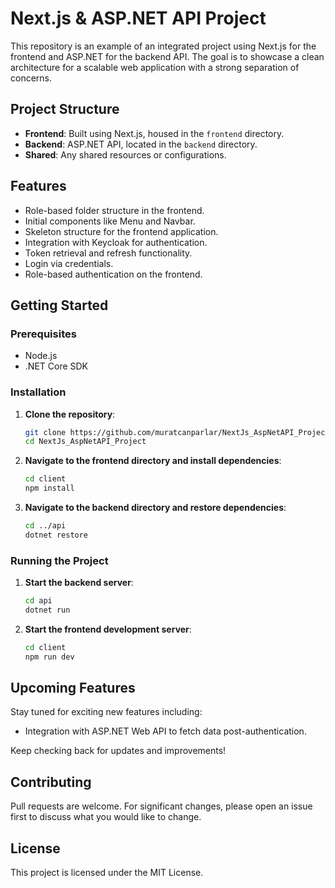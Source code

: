 # Next.js & ASP.NET API Project

This repository is an example of an integrated project using Next.js for the frontend and ASP.NET for the backend API. The goal is to showcase a clean architecture for a scalable web application with a strong separation of concerns.

## Project Structure

- **Frontend**: Built using Next.js, housed in the `frontend` directory.
- **Backend**: ASP.NET API, located in the `backend` directory.
- **Shared**: Any shared resources or configurations.

## Features

- Role-based folder structure in the frontend.
- Initial components like Menu and Navbar.
- Skeleton structure for the frontend application.
- Integration with Keycloak for authentication.
- Token retrieval and refresh functionality.
- Login via credentials.
- Role-based authentication on the frontend.

## Getting Started

### Prerequisites

- Node.js
- .NET Core SDK

### Installation

1. **Clone the repository**:
    ```sh
    git clone https://github.com/muratcanparlar/NextJs_AspNetAPI_Project.git
    cd NextJs_AspNetAPI_Project
    ```

2. **Navigate to the frontend directory and install dependencies**:
    ```sh
    cd client
    npm install
    ```

3. **Navigate to the backend directory and restore dependencies**:
    ```sh
    cd ../api
    dotnet restore
    ```

### Running the Project

1. **Start the backend server**:
    ```sh
    cd api
    dotnet run
    ```

2. **Start the frontend development server**:
    ```sh
    cd client
    npm run dev
    ```

## Upcoming Features

Stay tuned for exciting new features including:

- Integration with ASP.NET Web API to fetch data post-authentication.

Keep checking back for updates and improvements!

## Contributing

Pull requests are welcome. For significant changes, please open an issue first to discuss what you would like to change.

## License

This project is licensed under the MIT License.
